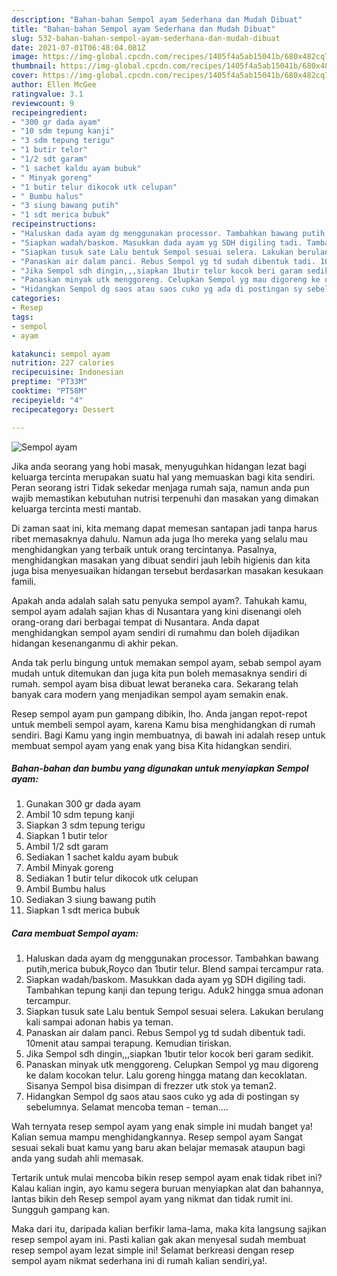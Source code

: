 ```yaml
---
description: "Bahan-bahan Sempol ayam Sederhana dan Mudah Dibuat"
title: "Bahan-bahan Sempol ayam Sederhana dan Mudah Dibuat"
slug: 532-bahan-bahan-sempol-ayam-sederhana-dan-mudah-dibuat
date: 2021-07-01T06:48:04.081Z
image: https://img-global.cpcdn.com/recipes/1405f4a5ab15041b/680x482cq70/sempol-ayam-foto-resep-utama.jpg
thumbnail: https://img-global.cpcdn.com/recipes/1405f4a5ab15041b/680x482cq70/sempol-ayam-foto-resep-utama.jpg
cover: https://img-global.cpcdn.com/recipes/1405f4a5ab15041b/680x482cq70/sempol-ayam-foto-resep-utama.jpg
author: Ellen McGee
ratingvalue: 3.1
reviewcount: 9
recipeingredient:
- "300 gr dada ayam"
- "10 sdm tepung kanji"
- "3 sdm tepung terigu"
- "1 butir telor"
- "1/2 sdt garam"
- "1 sachet kaldu ayam bubuk"
- " Minyak goreng"
- "1 butir telur dikocok utk celupan"
- " Bumbu halus"
- "3 siung bawang putih"
- "1 sdt merica bubuk"
recipeinstructions:
- "Haluskan dada ayam dg menggunakan processor. Tambahkan bawang putih,merica bubuk,Royco dan 1butir telur. Blend sampai tercampur rata."
- "Siapkan wadah/baskom. Masukkan dada ayam yg SDH digiling tadi. Tambahkan tepung kanji dan tepung terigu. Aduk2 hingga smua adonan tercampur."
- "Siapkan tusuk sate Lalu bentuk Sempol sesuai selera. Lakukan berulang kali sampai adonan habis ya teman."
- "Panaskan air dalam panci. Rebus Sempol yg td sudah dibentuk tadi. 10menit atau sampai terapung. Kemudian tiriskan."
- "Jika Sempol sdh dingin,,,siapkan 1butir telor kocok beri garam sedikit."
- "Panaskan minyak utk menggoreng. Celupkan Sempol yg mau digoreng ke dalam kocokan telur. Lalu goreng hingga matang dan kecoklatan. Sisanya Sempol bisa disimpan di frezzer utk stok ya teman2."
- "Hidangkan Sempol dg saos atau saos cuko yg ada di postingan sy sebelumnya. Selamat mencoba teman - teman...."
categories:
- Resep
tags:
- sempol
- ayam

katakunci: sempol ayam 
nutrition: 227 calories
recipecuisine: Indonesian
preptime: "PT33M"
cooktime: "PT58M"
recipeyield: "4"
recipecategory: Dessert

---
```



![Sempol ayam](https://img-global.cpcdn.com/recipes/1405f4a5ab15041b/680x482cq70/sempol-ayam-foto-resep-utama.jpg)

Jika anda seorang yang hobi masak, menyuguhkan hidangan lezat bagi keluarga tercinta merupakan suatu hal yang memuaskan bagi kita sendiri. Peran seorang istri Tidak sekedar menjaga rumah saja, namun anda pun wajib memastikan kebutuhan nutrisi terpenuhi dan masakan yang dimakan keluarga tercinta mesti mantab.

Di zaman  saat ini, kita memang dapat memesan santapan jadi tanpa harus ribet memasaknya dahulu. Namun ada juga lho mereka yang selalu mau menghidangkan yang terbaik untuk orang tercintanya. Pasalnya, menghidangkan masakan yang dibuat sendiri jauh lebih higienis dan kita juga bisa menyesuaikan hidangan tersebut berdasarkan masakan kesukaan famili. 



Apakah anda adalah salah satu penyuka sempol ayam?. Tahukah kamu, sempol ayam adalah sajian khas di Nusantara yang kini disenangi oleh orang-orang dari berbagai tempat di Nusantara. Anda dapat menghidangkan sempol ayam sendiri di rumahmu dan boleh dijadikan hidangan kesenanganmu di akhir pekan.

Anda tak perlu bingung untuk memakan sempol ayam, sebab sempol ayam mudah untuk ditemukan dan juga kita pun boleh memasaknya sendiri di rumah. sempol ayam bisa dibuat lewat beraneka cara. Sekarang telah banyak cara modern yang menjadikan sempol ayam semakin enak.

Resep sempol ayam pun gampang dibikin, lho. Anda jangan repot-repot untuk membeli sempol ayam, karena Kamu bisa menghidangkan di rumah sendiri. Bagi Kamu yang ingin membuatnya, di bawah ini adalah resep untuk membuat sempol ayam yang enak yang bisa Kita hidangkan sendiri.

<!--inarticleads1-->

##### Bahan-bahan dan bumbu yang digunakan untuk menyiapkan Sempol ayam:

1. Gunakan 300 gr dada ayam
1. Ambil 10 sdm tepung kanji
1. Siapkan 3 sdm tepung terigu
1. Siapkan 1 butir telor
1. Ambil 1/2 sdt garam
1. Sediakan 1 sachet kaldu ayam bubuk
1. Ambil  Minyak goreng
1. Sediakan 1 butir telur dikocok utk celupan
1. Ambil  Bumbu halus
1. Sediakan 3 siung bawang putih
1. Siapkan 1 sdt merica bubuk




<!--inarticleads2-->

##### Cara membuat Sempol ayam:

1. Haluskan dada ayam dg menggunakan processor. Tambahkan bawang putih,merica bubuk,Royco dan 1butir telur. Blend sampai tercampur rata.
1. Siapkan wadah/baskom. Masukkan dada ayam yg SDH digiling tadi. Tambahkan tepung kanji dan tepung terigu. Aduk2 hingga smua adonan tercampur.
1. Siapkan tusuk sate Lalu bentuk Sempol sesuai selera. Lakukan berulang kali sampai adonan habis ya teman.
1. Panaskan air dalam panci. Rebus Sempol yg td sudah dibentuk tadi. 10menit atau sampai terapung. Kemudian tiriskan.
1. Jika Sempol sdh dingin,,,siapkan 1butir telor kocok beri garam sedikit.
1. Panaskan minyak utk menggoreng. Celupkan Sempol yg mau digoreng ke dalam kocokan telur. Lalu goreng hingga matang dan kecoklatan. Sisanya Sempol bisa disimpan di frezzer utk stok ya teman2.
1. Hidangkan Sempol dg saos atau saos cuko yg ada di postingan sy sebelumnya. Selamat mencoba teman - teman....




Wah ternyata resep sempol ayam yang enak simple ini mudah banget ya! Kalian semua mampu menghidangkannya. Resep sempol ayam Sangat sesuai sekali buat kamu yang baru akan belajar memasak ataupun bagi anda yang sudah ahli memasak.

Tertarik untuk mulai mencoba bikin resep sempol ayam enak tidak ribet ini? Kalau kalian ingin, ayo kamu segera buruan menyiapkan alat dan bahannya, lantas bikin deh Resep sempol ayam yang nikmat dan tidak rumit ini. Sungguh gampang kan. 

Maka dari itu, daripada kalian berfikir lama-lama, maka kita langsung sajikan resep sempol ayam ini. Pasti kalian gak akan menyesal sudah membuat resep sempol ayam lezat simple ini! Selamat berkreasi dengan resep sempol ayam nikmat sederhana ini di rumah kalian sendiri,ya!.

